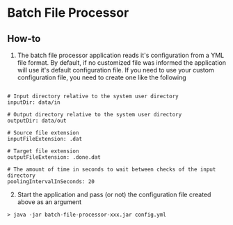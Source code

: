 # Batch File Processor


## How-to


1) The batch file processor application reads it's configuration from a YML file format. By default, if no customized file was informed the application will use it's default configuration file. If you need to use your custom configuration file, you need to create one like the following

```

# Input directory relative to the system user directory
inputDir: data/in

# Output directory relative to the system user directory
outputDir: data/out

# Source file extension
inputFileExtension: .dat

# Target file extension
outputFileExtension: .done.dat

# The amount of time in seconds to wait between checks of the input directory
poolingIntervalInSeconds: 20

```

2) Start the application and pass (or not) the configuration file created above as an argument

```
> java -jar batch-file-processor-xxx.jar config.yml
```
